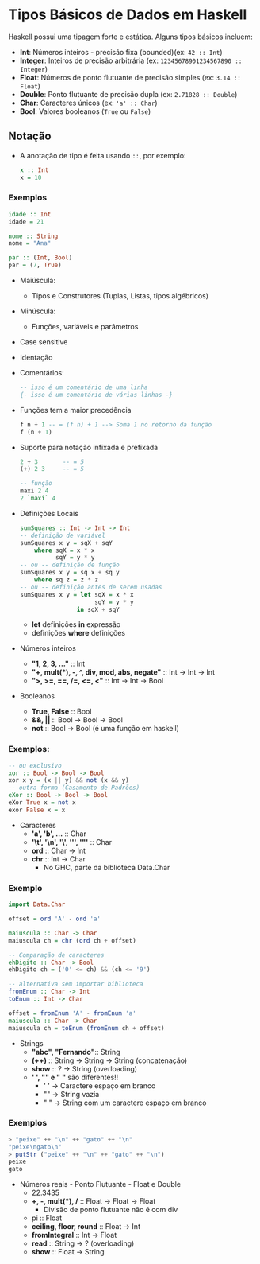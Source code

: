 # Tipos Básicos de Dados em Haskell

Haskell possui uma tipagem forte e estática. Alguns tipos básicos incluem:

- **Int**: Números inteiros - precisão fixa (bounded)(ex: `42 :: Int`)
- **Integer**: Inteiros de precisão arbitrária (ex: `12345678901234567890 :: Integer`)
- **Float**: Números de ponto flutuante de precisão simples (ex: `3.14 :: Float`)
- **Double**: Ponto flutuante de precisão dupla (ex: `2.71828 :: Double`)
- **Char**: Caracteres únicos (ex: `'a' :: Char`)
- **Bool**: Valores booleanos (`True` ou `False`)

## Notação
- A anotação de tipo é feita usando `::`, por exemplo:  
    ```haskell
    x :: Int
    x = 10
    ```

### Exemplos
```haskell
idade :: Int
idade = 21

nome :: String
nome = "Ana"

par :: (Int, Bool)
par = (7, True)
```

- Maiúscula:
    - Tipos e Construtores (Tuplas, Listas, tipos algébricos)
- Minúscula:
    - Funções, variáveis e parâmetros
- Case sensitive
- Identação
- Comentários:
    ```haskell
    -- isso é um comentário de uma linha
    {- isso é um comentário de várias linhas -}
    ```
- Funções tem a maior precedência
    ```haskell
    f n + 1 -- = (f n) + 1 --> Soma 1 no retorno da função
    f (n + 1) 
    ```
- Suporte para notação infixada e prefixada
    ```haskell
    2 + 3       -- = 5
    (+) 2 3     -- = 5

    -- função 
    maxi 2 4
    2 `maxi` 4
    ```
- Definições Locais
    ```haskell
    sumSquares :: Int -> Int -> Int
    -- definição de variável
    sumSquares x y = sqX + sqY
        where sqX = x * x
              sqY = y * y
    -- ou -- definição de função
    sumSquares x y = sq x + sq y
        where sq z = z * z
    -- ou -- definição antes de serem usadas
    sumSquares x y = let sqX = x * x
                         sqY = y * y
                    in sqX + sqY

    ```
    - **let** definições **in** expressão
    - definições **where** definições

- Números inteiros
    - **"1, 2, 3, ..."** :: Int
    - **"+, mult(*), -, ^, div, mod, abs, negate"** :: Int -> Int -> Int
    - **">, >=, ==, /=, <=, <"** :: Int -> Int -> Bool

- Booleanos 
    - **True, False** :: Bool
    - **&&, ||** :: Bool -> Bool -> Bool
    - **not** :: Bool -> Bool (é uma função em haskell)

### Exemplos:
```haskell
-- ou exclusivo
xor :: Bool -> Bool -> Bool
xor x y = (x || y) && not (x && y)
-- outra forma (Casamento de Padrões)
eXor :: Bool -> Bool -> Bool
eXor True x = not x
exor False x = x
```
- Caracteres
    - **'a', 'b', ...** :: Char
    - **'\t', '\n', '\\', '\'', '\"'** :: Char
    - **ord** :: Char -> Int
    - **chr** :: Int -> Char
        - No GHC, parte da biblioteca Data.Char

### Exemplo
```haskell
import Data.Char

offset = ord 'A' - ord 'a'

maiuscula :: Char -> Char
maiuscula ch = chr (ord ch + offset)

-- Comparação de caracteres
ehDigito :: Char -> Bool
ehDigito ch = ('0' <= ch) && (ch <= '9')
```
```haskell
-- alternativa sem importar biblioteca
fromEnum :: Char -> Int
toEnum :: Int -> Char

offset = fromEnum 'A' - fromEnum 'a'
maiuscula :: Char -> Char
maiuscula ch = toEnum (fromEnum ch + offset)

```

- Strings
    - **"abc", "Fernando"**:: String
    - **(++)** :: String -> String -> String (concatenação)
    - **show** :: ? -> String (overloading)
    - **' ', "" e " "** são diferentes!!
        - ' ' -> Caractere espaço em branco
        - "" -> String vazia
        - " " -> String com um caractere espaço em branco

### Exemplos
```haskell
> "peixe" ++ "\n" ++ "gato" ++ "\n"
"peixe\ngato\n"
> putStr ("peixe" ++ "\n" ++ "gato" ++ "\n")
peixe
gato
```

- Números reais - Ponto Flutuante - Float e Double
    - 22.3435
    - **+, -, mult(*), /** :: Float -> Float -> Float
        - Divisão de ponto flutuante não é com div
    - pi :: Float
    - **ceiling, floor, round** :: Float -> Int
    - **fromIntegral** :: Int -> Float
    - **read** :: String -> ? (overloading)
    - **show** :: Float -> String